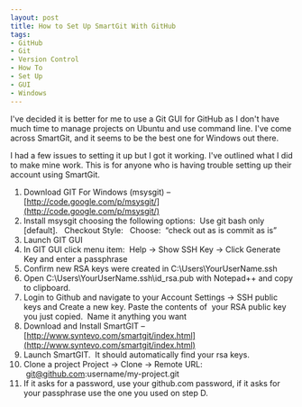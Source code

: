 ```yaml
---
layout: post
title: How to Set Up SmartGit With GitHub
tags:
- GitHub
- Git
- Version Control
- How To
- Set Up
- GUI
- Windows
---
```

I've decided it is better for me to use a Git GUI for GitHub as I don't have much time to manage projects on Ubuntu and use command line. I've come across SmartGit, and it seems to be the best one for Windows out there.

I had a few issues to setting it up but I got it working. I've outlined what I did to make mine work. This is for anyone who is having trouble setting up their account using SmartGit.

  1. Download GIT For Windows (msysgit) – [http://code.google.com/p/msysgit/](http://code.google.com/p/msysgit/)
  2. Install msysgit choosing the following options:  Use git bash only [default].   Checkout Style:   Choose:  “check out as is commit as is”
  3. Launch GIT GUI
  4. In GIT GUI click menu item:  Help -> Show SSH Key -> Click Generate Key and enter a passphrase
  5. Confirm new RSA keys were created in C:\Users\YourUserName.ssh
  6. Open C:\Users\YourUserName.ssh\id_rsa.pub with Notepad++ and copy to clipboard.
  7. Login to Github and navigate to your Account Settings -> SSH public keys and Create a new key. Paste the contents of  your RSA public key you just copied.  Name it anything you want
  8. Download and Install SmartGIT – [http://www.syntevo.com/smartgit/index.html](http://www.syntevo.com/smartgit/index.html)
  9. Launch SmartGIT.  It should automatically find your rsa keys.
  10. Clone a project Project -> Clone -> Remote URL:  git@github.com:username/my-project.git
  11. If it asks for a password, use your github.com password, if it asks for your passphrase use the one you used on step D.